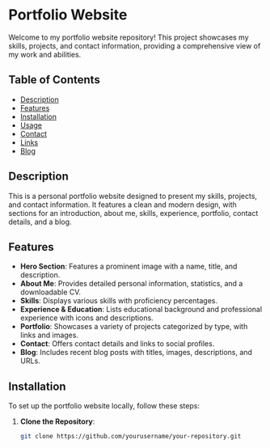 # Portfolio Website

Welcome to my portfolio website repository! This project showcases my skills, projects, and contact information, providing a comprehensive view of my work and abilities.

## Table of Contents

- [Description](#description)
- [Features](#features)
- [Installation](#installation)
- [Usage](#usage)
- [Contact](#contact)
- [Links](#links)
- [Blog](#blog)

## Description

This is a personal portfolio website designed to present my skills, projects, and contact information. It features a clean and modern design, with sections for an introduction, about me, skills, experience, portfolio, contact details, and a blog.

## Features

- **Hero Section**: Features a prominent image with a name, title, and description.
- **About Me**: Provides detailed personal information, statistics, and a downloadable CV.
- **Skills**: Displays various skills with proficiency percentages.
- **Experience & Education**: Lists educational background and professional experience with icons and descriptions.
- **Portfolio**: Showcases a variety of projects categorized by type, with links and images.
- **Contact**: Offers contact details and links to social profiles.
- **Blog**: Includes recent blog posts with titles, images, descriptions, and URLs.

## Installation

To set up the portfolio website locally, follow these steps:

1. **Clone the Repository**:
   ```bash
   git clone https://github.com/yourusername/your-repository.git
   ```

